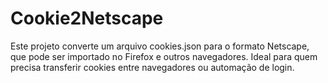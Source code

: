 # Cookie2Netscape
Este projeto converte um arquivo cookies.json para o formato Netscape, que pode ser importado no Firefox e outros navegadores. Ideal para quem precisa transferir cookies entre navegadores ou automação de login.
